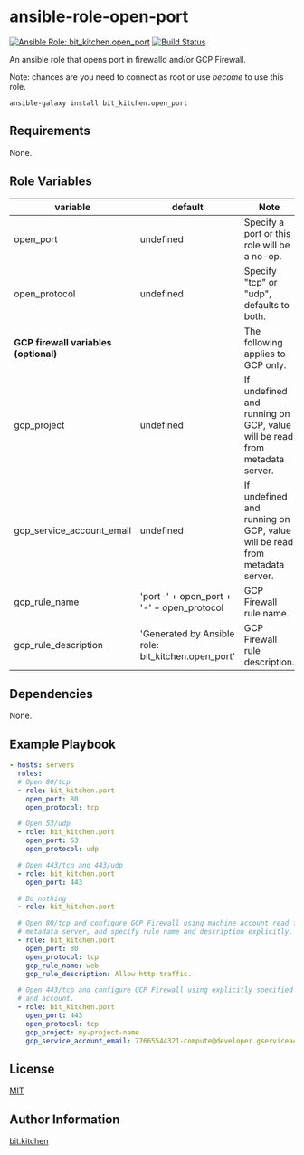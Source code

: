 ansible-role-open-port
======================

[![Ansible Role: bit_kitchen.open_port](https://img.shields.io/ansible/role/51886.svg)](https://galaxy.ansible.com/bit_kitchen/open_port)
[![Build Status](https://travis-ci.org/bit-kitchen/ansible-role-open-port.svg?branch=master)](https://travis-ci.org/bit-kitchen/ansible-role-open-port)

An ansible role that opens port in firewalld and/or GCP Firewall.

Note: chances are you need to connect as root or use *become* to use this role.

    ansible-galaxy install bit_kitchen.open_port

Requirements
------------

None.

Role Variables
--------------

variable      | default   | Note
------------- | --------- | ----
open_port     | undefined | Specify a port or this role will be a no-op.
open_protocol | undefined | Specify "tcp" or "udp", defaults to both.
**GCP firewall variables (optional)** | | The following applies to GCP only.
gcp_project               | undefined | If undefined and running on GCP, value will be read from metadata server.
gcp_service_account_email | undefined | If undefined and running on GCP, value will be read from metadata server.
gcp_rule_name             | 'port-' + open_port + '-' + open_protocol | GCP Firewall rule name.
gcp_rule_description      | 'Generated by Ansible role: bit_kitchen.open_port' | GCP Firewall rule description.

Dependencies
------------

None.

Example Playbook
----------------

```yml
- hosts: servers
  roles:
  # Open 80/tcp
  - role: bit_kitchen.port
    open_port: 80
    open_protocol: tcp

  # Open 53/udp
  - role: bit_kitchen.port
    open_port: 53
    open_protocol: udp

  # Open 443/tcp and 443/udp
  - role: bit_kitchen.port
    open_port: 443

  # Do nothing
  - role: bit_kitchen.port

  # Open 80/tcp and configure GCP Firewall using machine account read from
  # metadata server, and specify rule name and description explicitly.
  - role: bit_kitchen.port
    open_port: 80
    open_protocol: tcp
    gcp_rule_name: web
    gcp_rule_description: Allow http traffic.

  # Open 443/tcp and configure GCP Firewall using explicitly specified project
  # and account.
  - role: bit_kitchen.port
    open_port: 443
    open_protocol: tcp
    gcp_project: my-project-name
    gcp_service_account_email: 77665544321-compute@developer.gserviceaccount.com
```

License
-------

[MIT](LICENSE)

Author Information
------------------

[bit.kitchen](https://github.com/bit-kitchen)
